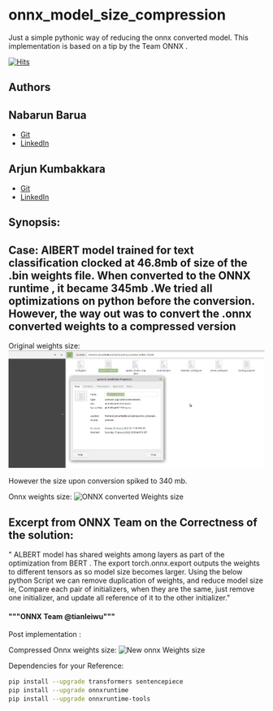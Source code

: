 # onnx_model_size_compression
Just a simple pythonic way of reducing the onnx converted model. This implementation is based on a tip by the Team ONNX .

[![Hits](https://hits.seeyoufarm.com/api/count/incr/badge.svg?url=https%3A%2F%2Fgithub.com%2FarjunKumbakkara%2Fonnx_model_size_compression&count_bg=%2379C83D&title_bg=%23555555&icon=&icon_color=%23E7E7E7&title=hits&edge_flat=false)](https://hits.seeyoufarm.com)



## Authors
## Nabarun Barua 
- [Git](https://github.com/nabarunbaruaAIML)
- [LinkedIn](https://www.linkedin.com/in/nabarun-barua-aiml-engineer/)
## Arjun Kumbakkara 
- [Git](https://github.com/arjunKumbakkara)
- [LinkedIn](https://www.linkedin.com/in/arjunkumbakkara/)

## Synopsis:

## Case: AlBERT model trained for text classification clocked at 46.8mb of size of the .bin weights file. When converted to the ONNX runtime , it became 345mb .We tried all optimizations on python before the conversion. However, the way out was to convert the .onnx converted weights to a compressed version

Original weights size:
![original Weights](./documentation_elements/sizeone.png)


However the  size upon conversion spiked to 340 mb.

Onnx weights size:
![ONNX converted Weights size](./documentation_elements/sizesecond.jpg)


## Excerpt from ONNX Team on the Correctness of the solution: 
" ALBERT model has shared weights among layers as part of the optimization from BERT . 
The export  torch.onnx.export outputs the weights to different tensors as so model size becomes larger.
Using the below python Script we can remove duplication of weights, and reduce model size
ie,  Compare each pair of initializers, when they are the same, just remove one initializer, and update all reference of it to the other initializer."
#### """ONNX Team @tianleiwu"""


Post implementation : 

Compressed Onnx weights size:
![New onnx Weights size](./documentation_elements/sizethird.jpg)



Dependencies for your Reference: 


```bash
pip install --upgrade transformers sentencepiece
pip install --upgrade onnxruntime
pip install --upgrade onnxruntime-tools
```

